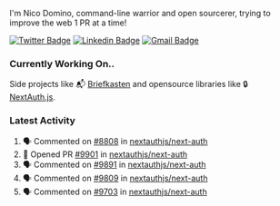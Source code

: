 
I'm Nico Domino, command-line warrior and open sourcerer, trying to improve the web 1 PR at a time!

[![Twitter Badge](https://img.shields.io/badge/-@ndom91-1ca0f1?style=flat-square&labelColor=1ca0f1&logo=twitter&logoColor=white&link=https://twitter.com/ndom91)](https://twitter.com/ndom91) [![Linkedin Badge](https://img.shields.io/badge/-ndom91-blue?style=flat-square&logo=Linkedin&logoColor=white&link=https://www.linkedin.com/in/ndom91/)](https://www.linkedin.com/in/ndom91/) [![Gmail Badge](https://img.shields.io/badge/-yo@ndo.dev-c14438?style=flat-square&logo=mail.ru&logoColor=white&link=mailto:yo@ndo.dev)](mailto:yo@ndo.dev)

### Currently Working On..

Side projects like 📬 [Briefkasten](https://briefkastenhq.com) and opensource libraries like 🔒 [NextAuth.js](https://github.com/nextauthjs/next-auth).

<!--START_SECTION_PROFILE_VIEWS:readme-info-->
<!--END_SECTION_PROFILE_VIEWS:readme-info-->

<!--START_SECTION_DAILY_COMMIT:readme-info-->
<!--END_SECTION_DAILY_COMMIT:readme-info-->

<!--START_SECTION_WEEKLY_COMMIT:readme-info-->
<!--END_SECTION_WEEKLY_COMMIT:readme-info-->

### Latest Activity

<!--START_SECTION:activity-->
1. 🗣 Commented on [#8808](https://github.com/nextauthjs/next-auth/pull/8808#issuecomment-1927231591) in [nextauthjs/next-auth](https://github.com/nextauthjs/next-auth)
2. 💪 Opened PR [#9901](https://github.com/nextauthjs/next-auth/pull/9901) in [nextauthjs/next-auth](https://github.com/nextauthjs/next-auth)
3. 🗣 Commented on [#9891](https://github.com/nextauthjs/next-auth/pull/9891#issuecomment-1925828617) in [nextauthjs/next-auth](https://github.com/nextauthjs/next-auth)
4. 🗣 Commented on [#9809](https://github.com/nextauthjs/next-auth/issues/9809#issuecomment-1925793369) in [nextauthjs/next-auth](https://github.com/nextauthjs/next-auth)
5. 🗣 Commented on [#9703](https://github.com/nextauthjs/next-auth/issues/9703#issuecomment-1925788713) in [nextauthjs/next-auth](https://github.com/nextauthjs/next-auth)
<!--END_SECTION:activity-->
